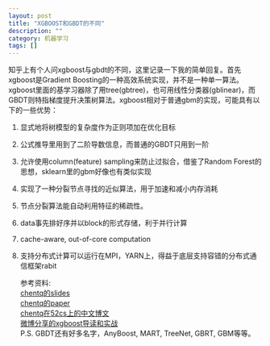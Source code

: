 ```yaml
---
layout: post
title: "XGBOOST和GBDT的不同"
description: ""
category: 机器学习
tags: []
---
```

知乎上有个人问xgboost与gbdt的不同，这里记录一下我的简单回复。首先xgboost是Gradient Boosting的一种高效系统实现，并不是一种单一算法。xgboost里面的基学习器除了用tree(gbtree)，也可用线性分类器(gblinear)，而GBDT则特指梯度提升决策树算法。xgboost相对于普通gbm的实现，可能具有以下的一些优势：

1. 显式地将树模型的复杂度作为正则项加在优化目标
2. 公式推导里用到了二阶导数信息，而普通的GBDT只用到一阶
3. 允许使用column(feature) sampling来防止过拟合，借鉴了Random Forest的思想，sklearn里的gbm好像也有类似实现
4. 实现了一种分裂节点寻找的近似算法，用于加速和减小内存消耗
5. 节点分裂算法能自动利用特征的稀疏性。
6. data事先排好序并以block的形式存储，利于并行计算
7. cache-aware, out-of-core computation
8. 支持分布式计算可以运行在MPI，YARN上，得益于底层支持容错的分布式通信框架rabit



          
    参考资料:  
[chentq的slides](http://homes.cs.washington.edu/~tqchen/pdf/BoostedTree.pdf)  
[chentq的paper](http://arxiv.org/abs/1603.02754)  
[chentq在52cs上的中文博文](http://www.52cs.org/?p=429)  
[微博分享的xgboost导读和实战](http://vdisk.weibo.com/s/vlQWp3erG2yo/1458225501)  
P.S. GBDT还有好多名字，AnyBoost, MART, TreeNet, GBRT, GBM等等。
